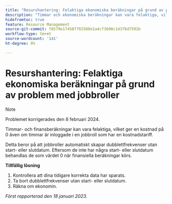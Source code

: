 ```yaml
---
title: "Resurshantering: Felaktiga ekonomiska beräkningar på grund av problem med jobbroller"
description: "Timmar och ekonomiska beräkningar kan vara felaktiga, vilket ger en kostnad på 0 trots att timmar är inloggade i en jobbroll som har en kostnadstariff."
hidefromtoc: true
feature: Resource Management
source-git-commit: f8579e17458f702580e1a4cf3600c14376d7591b
workflow-type: tm+mt
source-wordcount: '141'
ht-degree: 0%

---
```



# Resurshantering: Felaktiga ekonomiska beräkningar på grund av problem med jobbroller

>[!NOTE]
>
>Problemet korrigerades den 8 februari 2024.

Timmar- och finansberäkningar kan vara felaktiga, vilket ger en kostnad på 0 även om timmar är inloggade i en jobbroll som har en kostnadstariff.

Detta beror på att jobbroller automatiskt skapar dubblettfrekvenser utan start- eller slutdatum. Eftersom de inte har några start- eller slutdatum behandlas de som värdet 0 när finansiella beräkningar körs.

**Tillfällig lösning**

1. Kontrollera att dina tidigare korrekta data har sparats.
1. Ta bort dubblettfrekvenser utan start- eller slutdatum.
1. Räkna om ekonomin.

_Först rapporterad den 18 januari 2023._
